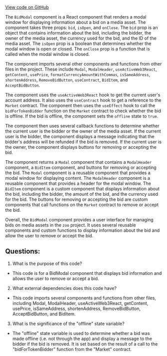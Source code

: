 [View code on GitHub](zoo-labs/zoo/blob/master/core/src/marketplace/BidModal.tsx)

The `BidModal` component is a React component that renders a modal window for displaying information about a bid on a media asset. The component takes three props: `bid`, `isOpen`, and `onClose`. The `bid` prop is an object that contains information about the bid, including the bidder, the owner of the media asset, the currency used for the bid, and the ID of the media asset. The `isOpen` prop is a boolean that determines whether the modal window is open or closed. The `onClose` prop is a function that is called when the modal window is closed.

The component imports several other components and functions from other files in the project. These include `Modal`, `ModalHeader`, `useActiveWeb3React`, `getContent`, `usePrice`, `formatCurrencyAmountWithCommas`, `isSameAddress`, `shortenAddress`, `RemoveBidButton`, `useContract`, `BidItem`, and `AcceptBidButton`.

The component uses the `useActiveWeb3React` hook to get the current user's account address. It also uses the `useContract` hook to get a reference to the `Market` contract. The component then uses the `useEffect` hook to call the `bidForTokenBidder` function on the `Market` contract to check whether the bid is offline. If the bid is offline, the component sets the `offline` state to `true`.

The component then uses several callback functions to determine whether the current user is the bidder or the owner of the media asset. If the current user is the bidder, the component displays a message indicating that the bidder's address will be refunded if the bid is removed. If the current user is the owner, the component displays buttons for removing or accepting the bid.

The component returns a `Modal` component that contains a `ModalHeader` component, a `BidItem` component, and buttons for removing or accepting the bid. The `Modal` component is a reusable component that provides a modal window for displaying content. The `ModalHeader` component is a reusable component that provides a header for the modal window. The `BidItem` component is a custom component that displays information about the bid, including the bidder, the amount of the bid, and the currency used for the bid. The buttons for removing or accepting the bid are custom components that call functions on the `Market` contract to remove or accept the bid.

Overall, the `BidModal` component provides a user interface for managing bids on media assets in the `zoo` project. It uses several reusable components and custom functions to display information about the bid and allow the user to remove or accept the bid.
## Questions: 
 1. What is the purpose of this code?
- This code is for a BidModal component that displays bid information and allows the user to remove or accept a bid.

2. What external dependencies does this code have?
- This code imports several components and functions from other files, including Modal, ModalHeader, useActiveWeb3React, getContent, usePrice, isSameAddress, shortenAddress, RemoveBidButton, AcceptBidButton, and BidItem.

3. What is the significance of the "offline" state variable?
- The "offline" state variable is used to determine whether a bid was made offline (i.e. not through the app) and display a message to the bidder if the bid is removed. It is set based on the result of a call to the "bidForTokenBidder" function from the "Market" contract.